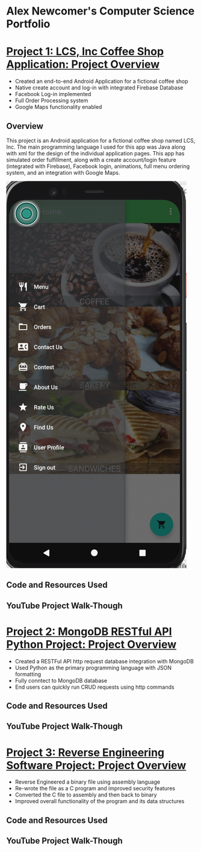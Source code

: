 # Alex Newcomer's Computer Science Portfolio

# [Project 1: LCS, Inc Coffee Shop Application: Project Overview](https://github.com/newcomat/Alex_Portfolio/tree/main)
* Created an end-to-end Android Application for a fictional coffee shop
* Native create account and log-in with integrated Firebase Database
* Facebook Log-in implemented
* Full Order Processing system
* Google Maps functionality enabled

## Overview
This project is an Android application for a fictional coffee shop named LCS, Inc. The main programming language I used for this app was Java along with xml for the design of the individual application pages.  This app has simulated order fulfillment, along with a create account/login feature (integrated with Firebase), Facebook login, animations, full menu ordering system, and an integration with Google Maps.  

![](https://github.com/newcomat/Alex_Portfolio/blob/main/images/Screen%20Shot%202020-12-11%20at%201.48.14%20PM.png)

## Code and Resources Used

## YouTube Project Walk-Though

# [Project 2: MongoDB RESTful API Python Project: Project Overview](https://github.com/newcomat/Alex_Portfolio/tree/main)
* Created a RESTFul API http request database integration with MongoDB
* Used Python as the primary programming language with JSON formatting
* Fully conntect to MongoDB database
* End users can quickly run CRUD requests using http commands


## Code and Resources Used

## YouTube Project Walk-Though

# [Project 3: Reverse Engineering Software Project: Project Overview](https://github.com/newcomat/Alex_Portfolio/tree/main)
* Reverse Engineered a binary file using assembly language
* Re-wrote the file as a C program and improved security features
* Converted the C file to assembly and then back to binary
* Improved overall functionality of the program and its data structures


## Code and Resources Used

## YouTube Project Walk-Though
